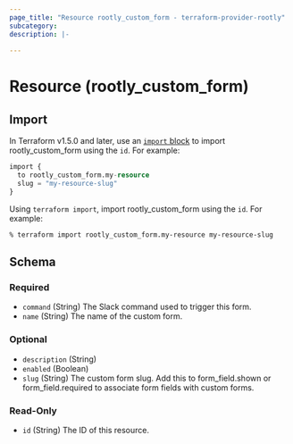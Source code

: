 ```yaml
---
page_title: "Resource rootly_custom_form - terraform-provider-rootly"
subcategory:
description: |-
    
---
```


# Resource (rootly_custom_form)





## Import

In Terraform v1.5.0 and later, use an [`import` block](https://developer.hashicorp.com/terraform/language/import) to import rootly_custom_form using the `id`. For example:

```terraform
import {
  to rootly_custom_form.my-resource
  slug = "my-resource-slug"
}
```

Using `terraform import`, import rootly_custom_form using the `id`. For example:

```console
% terraform import rootly_custom_form.my-resource my-resource-slug
```

<!-- schema generated by tfplugindocs -->
## Schema

### Required

- `command` (String) The Slack command used to trigger this form.
- `name` (String) The name of the custom form.

### Optional

- `description` (String)
- `enabled` (Boolean)
- `slug` (String) The custom form slug. Add this to form_field.shown or form_field.required to associate form fields with custom forms.

### Read-Only

- `id` (String) The ID of this resource.
